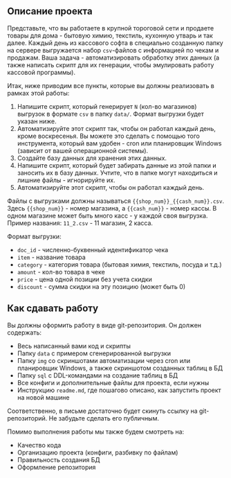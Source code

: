 ## Описание проекта

Представьте, что вы работаете в крупной тороговой сети и продаете товары для дома - бытовую химию, текстиль, кухонную утварь и так далее. Каждый день из кассового софта в специально созданную папку на сервере выгружается набор `csv`\-файлов с информацией по чекам и продажам. Ваша задача - автоматизировать обработку этих данных (а также написать скрипт для их генерации, чтобы эмулировать работу кассовой программы).

Итак, ниже приводим все пункты, которые вы должны реализовать в рамках этой работы:

1. Напишите скрипт, который генерирует `N` (кол-во магазинов) выгрузок в формате `csv` в папку `data/`. Формат выгрузки будет указан ниже.
2. Автоматизируйте этот скрипт так, чтобы он работал каждый день, кроме воскресенья. Вы можете это сделать с помощью того инструмента, который вам удобен - cron или планировщик Windows (зависит от вашей операционной системы).
3. Создайте базу данных для хранения этих данных.
4. Напишите скрипт, который будет забирать данные из этой папки и заносить их в базу данных. Учтите, что в папке могут находиться и лишние файлы - игнорируйте их.
5. Автоматизируйте этот скрипт, чтобы он работал каждый день.

Файлы с выгрузками должны называться `{{shop_num}}_{{cash_num}}.csv`. Здесь `{{shop_num}}` - номер магазина, а `{{cash_num}}` - номер кассы. В одном магазине может быть много касс - у каждой своя выгрузка. Пример названия: `11_2.csv` - 11 магазин, 2 касса.

Формат выгрузки:

- `doc_id` - численно-буквенный идентификатор чека
- `item` - название товара
- `category` - категория товара (бытовая химия, текстиль, посуда и т.д.)
- `amount` - кол-во товара в чеке
- `price` - цена одной позиции без учета скидки
- `discount` - сумма скидки на эту позицию (может быть 0)

## Как сдавать работу

Вы должны оформить работу в виде git-репозитория. Он должен содержать:

- Весь написанный вами код и скрипты
- Папку `data` с примером сгенерированной выгрузки
- Папку `img` со скриншотами автоматизации через cron или планировщик Windows, а также скриншотом созданных таблиц в БД
- Папку `sql` с DDL-командами на создание таблиц в БД
- Все конфиги и дополнительные файлы для проекта, если нужны
- Инструкцию `readme.md`, где пошагово описано, как запустить проект на новой машине

Соответственно, в письме достаточно будет скинуть ссылку на git-репозиторий. Не забудьте сделать его публичным.

Помимо выполнения работы мы также будем смотреть на:

- Качество кода
- Организацию проекта (конфиги, разбивку по файлам)
- Правильность создания БД
- Оформление репозитория
